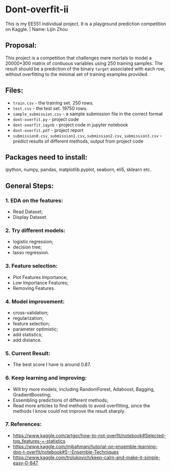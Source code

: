 # Dont-overfit-ii

  This is my EE551 individual project. It is a playground prediction competition on Kaggle. | Name: Lijin Zhou
## Proposal:

  This project is a competition that challenges mere mortals to model a 20000*300 matrix of contiuous variables using 250   training samples. The result should be a prediction of the binary `target` associated with each row, without overfitting to the minimal set of training examples provided.
## Files:
  * `train.csv` - the training set. 250 rows.
  * `test.csv` - the test set. 19750 rows.
  * `sample_submission.csv` - a sample submission file in the correct format
  * `dont-overfit.py` - project code
  * `dont-overfit.iqynb` - project code in jupyter notebook
  * `dont-overfit.pdf` - project report
  * `submission0.csv`, `submission1.csv`, `submission2.csv`, `submission3.csv` - predict results of different methods, output from project code
## Packages need to install:
  ipython, numpy, pandas, matplotlib.pyplot, seaborn, eli5, sklearn etc.
## General Steps:
### 1. EDA on the features:
  * Read Dataset;
  * Display Dataset.
### 2. Try different models:
  * logistic regression;
  * decision tree;
  * lasso regression.
### 3. Feature selection:
  * Plot Features Importance;
  * Low Importance Features;
  * Removing Features.
### 4. Model improvement:
  * cross-validation;
  * regularization;
  * feature selection;
  * parameter optimistic;
  * add statistics;
  * add distance.
### 5. Current Result:
  * The best score I have is around 0.87.
### 6. Keep learning and improving:
  * Will try more models, including RandomForest, Adaboost, Bagging, GradientBoosting;
  * Essembling predictions of different methods;
  * Read more articles to find methods to avoid overfitting, since the methods I know could not improve the result sharply.
### 7. References:
  * https://www.kaggle.com/artgor/how-to-not-overfit/notebook#Selected-top_features-+-statistics
  * https://www.kaggle.com/mjbahmani/tutorial-on-ensemble-learning-don-t-overfit/notebook#5--Ensemble-Techniques
  * https://www.kaggle.com/trolukovich/keep-calm-and-make-it-simple-easy-0-847
